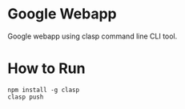 # Google Webapp
Google webapp using clasp command line CLI tool.
# How to Run
    npm install -g clasp
    clasp push